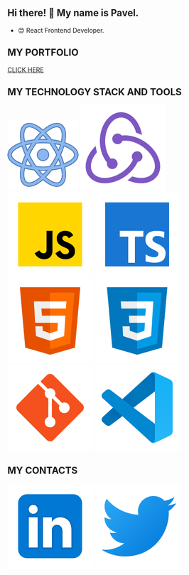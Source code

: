## Hi there! 👋 My name is Pavel.
* 😊 React Frontend Developer.

## MY PORTFOLIO
[CLICK HERE](https://paavveel.github.io/portfolio/) 

## MY TECHNOLOGY STACK AND TOOLS
![React](/svg/react.svg)
![Redux](/svg/redux.svg)
![JS](/svg/JS.svg)
![TS](/svg/TS.svg)
![HTML](/svg/html-5.svg)
![CSS](/svg/css3.svg)
![Git](/svg/git.svg)
![Git](/svg/vscode.svg)

## MY CONTACTS
[<img src="./svg/Linkedin.svg">](https://www.linkedin.com/in//)
[<img src="./svg/twitter.svg">](https://twitter.com/)

<!--
**Paavveel/paavveel** is a ✨ _special_ ✨ repository because its `README.md` (this file) appears on your GitHub profile.

Here are some ideas to get you started:

- 🔭 I’m currently working on ...
- 🌱 I’m currently learning ...
- 👯 I’m looking to collaborate on ...
- 🤔 I’m looking for help with ...
- 💬 Ask me about ...
- 📫 How to reach me: ...
- 😄 Pronouns: ...
- ⚡ Fun fact: ...
-->
